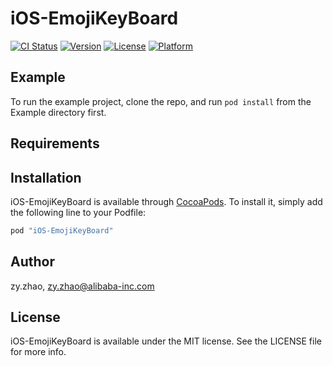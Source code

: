 # iOS-EmojiKeyBoard

[![CI Status](http://img.shields.io/travis/zy.zhao/iOS-EmojiKeyBoard.svg?style=flat)](https://travis-ci.org/zy.zhao/iOS-EmojiKeyBoard)
[![Version](https://img.shields.io/cocoapods/v/iOS-EmojiKeyBoard.svg?style=flat)](http://cocoapods.org/pods/iOS-EmojiKeyBoard)
[![License](https://img.shields.io/cocoapods/l/iOS-EmojiKeyBoard.svg?style=flat)](http://cocoapods.org/pods/iOS-EmojiKeyBoard)
[![Platform](https://img.shields.io/cocoapods/p/iOS-EmojiKeyBoard.svg?style=flat)](http://cocoapods.org/pods/iOS-EmojiKeyBoard)

## Example

To run the example project, clone the repo, and run `pod install` from the Example directory first.

## Requirements

## Installation

iOS-EmojiKeyBoard is available through [CocoaPods](http://cocoapods.org). To install
it, simply add the following line to your Podfile:

```ruby
pod "iOS-EmojiKeyBoard"
```

## Author

zy.zhao, zy.zhao@alibaba-inc.com

## License

iOS-EmojiKeyBoard is available under the MIT license. See the LICENSE file for more info.
